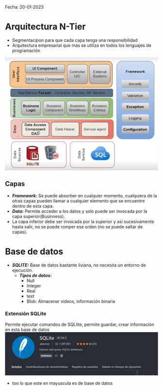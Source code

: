 Fecha: 20-01-2023

# Arquitectura N-Tier

+ Segmentacipon para que cada capa tenga una responsibilidad 
+ Arquitectura empresarial que más se utiliza en todos los lenguajes de programación

![arquitinder](arquitinder.png)

## Capas

+ ***Framework:*** Se puede absorber en cualquier momento, cualquiera de la otras capas pueden llamar a cualquier elemento que se encuentre dentro de esta capa.
+ ***Data:*** Permite acceder a los datos y solo puede ser invocada por la capa superior(Businness).
+ La capa inferior debe ser invocada por la superior y así sucesivamente hasta salir, no se puede romper ese orden (no se puede saltar de capas).

# Base de datos

+ ***SQLITE:*** Base de datos bastante liviana, no necesita un entorno de ejecución.
  + ***Tipos de datos:***
    + Null
    + Integer
    + Real
    + text
    + Blob: Almacenar videos, información binaria

### Extensión SQLite

Permite ejecutar comandos de SQLlite, permite guardar, crear información en esta base de datos
![sqlite](sqlite.png)

+ too lo que este en mayuscula es de base de datos
